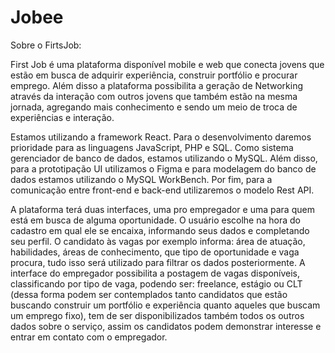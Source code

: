# Jobee

Sobre o FirtsJob:

First Job é uma plataforma disponível mobile e web que conecta jovens que estão em busca de adquirir experiência, construir portfólio e procurar emprego. Além disso a plataforma possibilita a geração de Networking através da interação com outros jovens que também estão na mesma jornada, agregando mais conhecimento e sendo um meio de troca de experiências e interação.

Estamos utilizando a framework React. Para o desenvolvimento daremos prioridade para as linguagens JavaScript, PHP e SQL. Como sistema gerenciador de banco de dados, estamos utilizando o MySQL. Além disso, para a prototipação UI utilizamos o Figma e para modelagem do banco de dados estamos utilizando o MySQL WorkBench. Por fim, para a comunicação entre front-end e back-end utilizaremos o modelo Rest API.

A plataforma terá duas interfaces, uma pro empregador e uma para quem está em busca de alguma oportunidade. O usuário escolhe na hora do cadastro em qual ele se encaixa, informando seus dados e completando seu perfil. O candidato às vagas por exemplo informa: área de atuação, habilidades, áreas de conhecimento, que tipo de oportunidade e vaga procura, tudo isso será utilizado para filtrar os dados posteriormente. A interface do empregador possibilita a postagem de vagas disponíveis, classificando por tipo de vaga, podendo ser: freelance, estágio ou CLT (dessa forma podem ser contemplados tanto candidatos que estão buscando construir um portfólio e experiência quanto aqueles que buscam um emprego fixo), tem de ser disponibilizados também todos os outros dados sobre o serviço, assim os candidatos podem demonstrar interesse e entrar em contato com o empregador.

